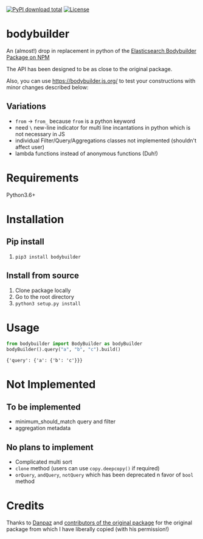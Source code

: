 [![PyPI download total](https://img.shields.io/pypi/dm/bodybuilder)](https://pypi.org/project/bodybuilder/)
[![License](https://img.shields.io/pypi/l/bodybuilder)](https://pypi.org/project/bodybuilder/)

# bodybuilder
An (almost!) drop in replacement in python of the [Elasticsearch Bodybuilder Package on NPM](https://github.com/danpaz/bodybuilder)

The API has been designed to be as close to the original package.

Also, you can use https://bodybuilder.js.org/ to test your constructions with minor changes described below:

## Variations
- `from` -> `from_` because `from` is a python keyword
- need `\` new-line indicator for multi line incantations in python which is not necessary in JS
- individual Filter/Query/Aggregations classes not implemented (shouldn't affect user)
- lambda functions instead of anonymous functions (Duh!)


# Requirements

Python3.6+

# Installation

## Pip install

1. `pip3 install bodybuilder`

## Install from source

1. Clone package locally
2. Go to the root directory
2. `python3 setup.py install`

# Usage

```python
from bodybuilder import BodyBuilder as bodyBuilder
bodyBuilder().query("a", "b", "c").build()
```

```
{'query': {'a': {'b': 'c'}}}
```

# Not Implemented

## To be implemented
- minimum_should_match query and filter
- aggregation metadata

## No plans to implement

- Complicated multi sort
- `clone` method (users can use `copy.deepcopy()` if required)
- `orQuery`, `andQuery`, `notQuery` which has been deprecated n favor of `bool` method

# Credits

Thanks to [Danpaz](https://github.com/danpaz) and [contributors of the original package](https://github.com/danpaz/bodybuilder#contributors) for the original package from which I have liberally copied (with his permission!)
